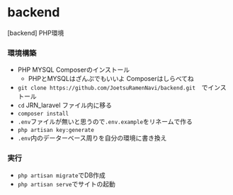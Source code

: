 # backend
[backend] PHP環境

### 環境構築

- PHP MYSQL Composerのインストール
  - PHPとMYSQLはざんぷでもいいよ Composerはしらべてね
- `git clone https://github.com/JoetsuRamenNavi/backend.git`　でインストール
- `cd` JRN_laravel ファイル内に移る
- `composer install`
- `.env`ファイルが無いと思うので`.env.example`をリネームで作る
- `php artisan key:generate`
- `.env`内のデーターベース周りを自分の環境に書き換え

### 実行

- `php artisan migrate`でDB作成
- `php artisan serve`でサイトの起動